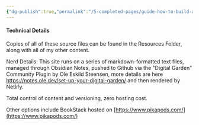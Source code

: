 ```yaml
---
{"dg-publish":true,"permalink":"/5-completed-pages/guide-how-to-build-a-wiki/","dgHomeLink":true,"dgPassFrontmatter":false}
---
```



#### Technical Details

Copies of all of these source files can be found in the Resources Folder, along with all of my other content.

Nerd Details: This site runs on a series of markdown-formatted text files, managed through Obsidian Notes, pushed to Github via the "Digital Garden" Community Plugin by Ole Eskild Steensen, more details are here https://notes.ole.dev/set-up-your-digital-garden/ and then rendered by Netlify.

Total control of content and versioning, zero hosting cost. 

Other options include BookStack hosted on [https://www.pikapods.com/](https://www.pikapods.com/)